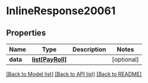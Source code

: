 # InlineResponse20061

## Properties
Name | Type | Description | Notes
------------ | ------------- | ------------- | -------------
**data** | [**list[PayRoll]**](PayRoll.md) |  | [optional] 

[[Back to Model list]](../README.md#documentation-for-models) [[Back to API list]](../README.md#documentation-for-api-endpoints) [[Back to README]](../README.md)


